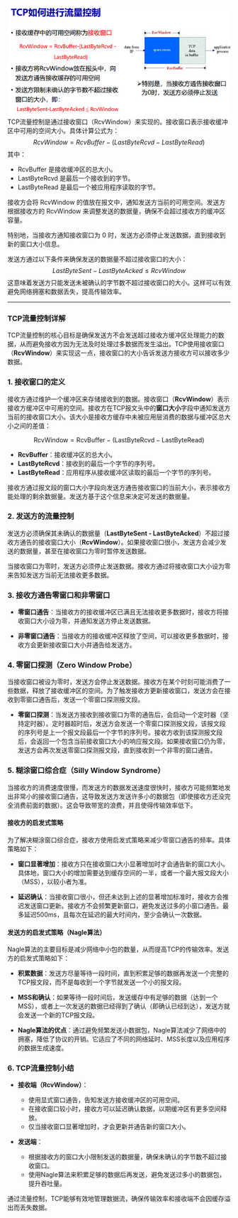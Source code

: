 ![alt text](image-9.png)
TCP流量控制是通过接收窗口（RcvWindow）来实现的。接收窗口表示接收缓冲区中可用的空间大小。具体计算公式为：
$$
RcvWindow = RcvBuffer - (LastByteRcvd - LastByteRead)
$$
其中：
- RcvBuffer 是接收缓冲区的总大小。
- LastByteRcvd 是最后一个接收到的字节。
- LastByteRead 是最后一个被应用程序读取的字节。

接收方会将 RcvWindow 的值放在报文中，通知发送方当前的可用空间。发送方根据接收方的 RcvWindow 来调整发送的数据量，确保不会超过接收方的缓冲区容量。

特别地，当接收方通知接收窗口为 0 时，发送方必须停止发送数据，直到接收到新的窗口大小信息。

发送方通过以下条件来确保发送的数据量不超过接收窗口的大小：
$$
LastByteSent - LastByteAcked ≤ RcvWindow
$$
这意味着发送方只能发送未被确认的字节数不超过接收窗口的大小。这样可以有效避免网络拥塞和数据丢失，提高传输效率。


----


### TCP流量控制详解

TCP流量控制的核心目标是确保发送方不会发送超过接收方缓冲区处理能力的数据，从而避免接收方因为无法及时处理过多数据而发生溢出。TCP使用接收窗口（**RcvWindow**）来实现这一点，接收窗口的大小告诉发送方接收方可以接收多少数据。

### 1. **接收窗口的定义**

接收方通过维护一个缓冲区来存储接收到的数据。接收窗口（**RcvWindow**）表示接收方缓冲区中可用的空间。接收方在TCP报文头中的**窗口大小**字段中通知发送方当前的接收窗口大小。该大小是接收方缓存中未被应用层消费的数据与缓冲区总大小之间的差值：

$$
\text{RcvWindow} = \text{RcvBuffer} - (\text{LastByteRcvd} - \text{LastByteRead})
$$

- **RcvBuffer**：接收缓冲区的总大小。
- **LastByteRcvd**：接收到的最后一个字节的序列号。
- **LastByteRead**：应用程序从接收缓冲区读取的最后一个字节的序列号。

接收方通过报文段的窗口大小字段向发送方通告接收窗口的当前大小，表示接收方能处理的剩余数据量。发送方基于这个信息来决定可发送的数据量。

### 2. **发送方的流量控制**

发送方必须确保其未确认的数据量（**LastByteSent - LastByteAcked**）不超过接收方通告的接收窗口大小（**RcvWindow**）。如果接收窗口很小，发送方会减少发送的数据量，甚至在接收窗口为零时暂停发送数据。

当接收窗口为零时，发送方必须停止发送数据。接收方通过将接收窗口大小设为零来告知发送方当前无法接收更多数据。

### 3. **接收方通告零窗口和非零窗口**

- **零窗口通告**：当接收方的接收缓冲区已满且无法接收更多数据时，接收方将接收窗口大小设为零，并通知发送方停止发送数据。
  
- **非零窗口通告**：当接收方的接收缓冲区释放了空间，可以接收更多数据时，接收方会更新接收窗口大小并通告给发送方。

### 4. **零窗口探测（Zero Window Probe）**

当接收窗口被设为零时，发送方会停止发送数据。接收方在某个时刻可能消费了一些数据，释放了接收缓冲区的空间。为了触发接收方更新接收窗口，发送方会在接收到零窗口通告后，发送一个零窗口探测报文段。

- **零窗口探测**：当发送方接收到接收窗口为零的通告后，会启动一个定时器（坚持定时器）。定时器超时后，发送方会发送一个零窗口探测报文段，该报文段的序列号是上一个报文段最后一个字节的序列号。接收方收到该探测报文段后，会返回一个包含当前接收窗口大小的响应报文段。如果接收窗口仍为零，发送方会再次发送零窗口探测报文段，直到接收到一个非零的窗口通告。

### 5. **糊涂窗口综合症（Silly Window Syndrome）**

当接收方的消费速度很慢，而发送方的数据发送速度很快时，接收方可能频繁地发出非常小的接收窗口通告，这导致发送方发送许多小的数据包（即使接收方还没完全消费前面的数据）。这会导致带宽的浪费，并且使得传输效率低下。

#### **接收方的启发式策略**

为了解决糊涂窗口综合症，接收方使用启发式策略来减少零窗口通告的频率。具体策略如下：

- **窗口显著增加**：接收方只在接收窗口大小显著增加时才会通告新的窗口大小。具体地，窗口大小的增加需要达到缓存空间的一半，或者一个最大报文段大小（MSS），以较小者为准。
  
- **延迟确认**：当接收窗口很小，但还未达到上述的显著增加标准时，接收方会推迟发送窗口更新。接收方不会频繁更新窗口，避免发送过多的小窗口通告。最多延迟500ms，且每次在延迟的最大时间内，至少会确认一次数据。

#### **发送方的启发式策略（Nagle算法）**

Nagle算法的主要目标是减少网络中小包的数量，从而提高TCP的传输效率。发送方的启发式策略如下：

- **积累数据**：发送方尽量等待一段时间，直到积累足够的数据再发送一个完整的TCP报文段，而不是每收到一个字节就发送一个小的报文段。
  
- **MSS和确认**：如果等待一段时间后，发送缓存中有足够的数据（达到一个MSS），或者上一次发送的数据已经得到了确认（即确认已经到达），发送方就会发送一个新的TCP报文段。

- **Nagle算法的优点**：通过避免频繁发送小数据包，Nagle算法减少了网络中的拥塞，降低了协议的开销。它适应了不同的网络延时、MSS长度以及应用程序的数据生成速度。

### 6. **TCP流量控制小结**

- **接收端（RcvWindow）**：
  - 使用显式窗口通告，告知发送方接收缓冲区的可用空间。
  - 在接收窗口较小时，接收方可以延迟确认数据，以期缓冲区有更多空间释放。
  - 仅当接收窗口显著增加时，才会更新并通告新的窗口大小。

- **发送端**：
  - 根据接收方的窗口大小限制发送的数据量，确保未确认的字节数不超过接收窗口。
  - 使用Nagle算法来积累足够的数据后再发送，避免发送过多小的数据包，提升吞吐量。
  
通过流量控制，TCP能够有效地管理数据流，确保传输效率和接收端不会因缓存溢出而丢失数据。